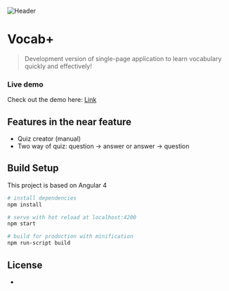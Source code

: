 ![Header](http://vocab.mkulinski.pl/github-kulek1.png)
# Vocab+

> Development version of single-page application to learn vocabulary quickly and effectively!

### Live demo
Check out the demo here: [Link](http://www.vocab.mkulinski.pl)


## Features in the near feature

* Quiz creator (manual)
* Two way of quiz: question -> answer or answer -> question

## Build Setup

This project is based on Angular 4

``` bash
# install dependencies
npm install

# serve with hot reload at localhost:4200
npm start

# build for production with minification
npm run-script build
```

## License 
-

